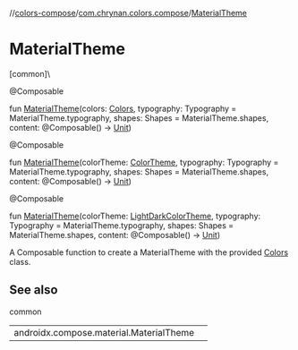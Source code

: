 //[colors-compose](../../index.md)/[com.chrynan.colors.compose](index.md)/[MaterialTheme](-material-theme.md)

# MaterialTheme

[common]\

@Composable

fun [MaterialTheme](-material-theme.md)(colors: [Colors](../../../colors-theme/colors-theme/com.chrynan.colors.theme/-colors/index.md), typography: Typography = MaterialTheme.typography, shapes: Shapes = MaterialTheme.shapes, content: @Composable() -&gt; [Unit](https://kotlinlang.org/api/latest/jvm/stdlib/kotlin/-unit/index.html))

@Composable

fun [MaterialTheme](-material-theme.md)(colorTheme: [ColorTheme](../../../colors-theme/colors-theme/com.chrynan.colors.theme/-color-theme/index.md), typography: Typography = MaterialTheme.typography, shapes: Shapes = MaterialTheme.shapes, content: @Composable() -&gt; [Unit](https://kotlinlang.org/api/latest/jvm/stdlib/kotlin/-unit/index.html))

@Composable

fun [MaterialTheme](-material-theme.md)(colorTheme: [LightDarkColorTheme](../../../colors-theme/colors-theme/com.chrynan.colors.theme/-light-dark-color-theme/index.md), typography: Typography = MaterialTheme.typography, shapes: Shapes = MaterialTheme.shapes, content: @Composable() -&gt; [Unit](https://kotlinlang.org/api/latest/jvm/stdlib/kotlin/-unit/index.html))

A Composable function to create a MaterialTheme with the provided [Colors](../../../colors-theme/colors-theme/com.chrynan.colors.theme/-colors/index.md) class.

## See also

common

| | |
|---|---|
| androidx.compose.material.MaterialTheme |  |

